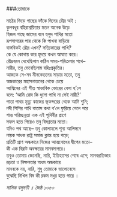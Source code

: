 ###তোমাকে

মাঠের ভিড়ে গাছের ফাঁকে দিনের রৌদ্র অই :   
কুলবধূর বহিরাশ্রয়িতার মতন অনেক উড়ে   
হিজল গাছে জামের বনে হলুদ পাখির মতো   
রূপসাগরের পার থেকে কি পাখনা বাড়িয়ে   
বাস্তবিকই রৌদ্র এখন? সত্যিকারের পাখি?   
কে যে কোথায় কার হৃদয়ে কখন আঘাত করে।   
রৌদ্রবরন দেখেছিলাম কঠিন সময়-পরিক্রমার পথে–   
নারীর, তবু ভেবেছিলাম বহিঃপ্রকৃতির।   
আজকে সে-সব মীনকেতনের সাড়ার মতো, তবু   
অন্ধকারের মহাসনাতনের থেকে চেয়ে   
আশ্বিনের এই শীত স্বাভাবিক ভোরের বেলা হ’লে   
বলে: ‘আমি রোদ কি ধুলো পাখি না সেই নারী?’   
পাতা পাথর মৃত্যু কাজের ভূকন্দরের থেকে আমি শুনি;   
নদী শিশির পাখি বাতাস কথা ব’লে ফুরিয়ে গেলে পরে   
শান্ত পরিচ্ছন্নতা এক এই পৃথিবীর প্রাণে   
সফল হতে গিয়েও তবু বিষণ্ণতার মতো।   
যদিও পথ আছে– তবু কোলাহলে শূন্য আলিঙ্গনে   
নায়ক সাধক রাষ্ট্র সমাজ ক্লান্ত হয়ে পড়ে;   
প্রতিটি প্রাণ অন্ধকারে নিজের আত্মবোধের দ্বীপের মতো–   
কী এক বিরাট অবক্ষয়ের মানবসাগরে।   
তবুও তোমায় জেনেছি, নারি, ইতিহাসের শেষে এসে; মানবপ্রতিভার   
রূঢ়তা ও নিষ্ফলতার অধম অন্ধকারে   
মানবকে নয়, নারি, শুধু তোমাকে ভালোবেসে   
বুঝেছি নিখিল বিষ কী রকম মধুর হতে পারে । 

*মাসিক বসুমতী ॥ জৈষ্ঠ ১৩৫৩*
